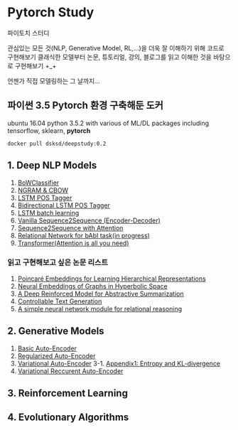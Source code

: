 # Pytorch Study

파이토치 스터디 

관심있는 모든 것(NLP, Generative Model, RL,...)을 더욱 잘 이해하기 위해 코드로 구현해보기
클래식한 모델부터 논문, 튜토리얼, 강의, 블로그를 읽고 이해한 것을 바탕으로 
구현해보기 +_+ 

언젠가 직접 모델링하는 그 날까지...


## 파이썬 3.5 Pytorch 환경 구축해둔 도커

ubuntu 16.04 python 3.5.2 with various of ML/DL packages including tensorflow, sklearn, <strong>pytorch</strong>

`docker pull dsksd/deepstudy:0.2`


## 1. Deep NLP Models

1. <a href="https://github.com/DSKSD/PT_dsksd/blob/master/deepnlp/01_DL_for_NLP_BoWClassifier.ipynb">BoWClassifier</a>
2. <a href="https://github.com/DSKSD/PT_dsksd/blob/master/deepnlp/02_DL_FOR_NLP_NGRAM.ipynb">NGRAM & CBOW</a>
3. <a href="https://github.com/DSKSD/PT_dsksd/blob/master/deepnlp/03_DL_FOR_NLP_LSTM.ipynb">LSTM POS Tagger</a>
4. <a href="https://github.com/DSKSD/PT_dsksd/blob/master/deepnlp/04_DL_FOR_NLP_BILSTMCRF.ipynb">Bidirectional LSTM POS Tagger</a>
5. <a href="https://github.com/DSKSD/PT_dsksd/blob/master/deepnlp/05_LSTM_Batch.ipynb">LSTM batch learning</a>
6. <a href="https://github.com/DSKSD/PT_dsksd/blob/master/deepnlp/06_Seq2Seq_vanilla.ipynb">Vanilla Sequence2Sequence (Encoder-Decoder)</a>
7. <a href="https://github.com/DSKSD/PT_dsksd/blob/master/deepnlp/07_Seq2Seq_Attention.ipynb">Sequence2Sequence with Attention</a>
8. <a href="https://github.com/DSKSD/PT_dsksd/blob/master/deepnlp/08_Relational_Network_for_bAbI(Not yet).ipynb">Relational Network for bAbI task(in progress)</a>
9. <a href="https://github.com/DSKSD/PT_dsksd/blob/master/deepnlp/09_Transformer.ipynb">Transformer(Attention is all you need)</a>

### 읽고 구현해보고 싶은 논문 리스트

1. <a href="https://arxiv.org/abs/1705.08039">Poincaré Embeddings for Learning Hierarchical Representations</a>
2. <a href="https://arxiv.org/abs/1705.10359">Neural Embeddings of Graphs in Hyperbolic Space</a>
3. <a href="https://arxiv.org/abs/1705.04304">A Deep Reinforced Model for Abstractive Summarization</a>
4. <a href="https://arxiv.org/abs/1703.00955">Controllable Text Generation</a>
5. <a href="https://arxiv.org/abs/1706.01427">A simple neural network module for relational reasoning</a>

## 2. Generative Models

1. <a href="https://github.com/DSKSD/PT_dsksd/blob/master/generative_model/01.Simple_Autoencoder.ipynb">Basic Auto-Encoder</a>
2. <a href="https://github.com/DSKSD/PT_dsksd/blob/master/generative_model/02.Regularized_Autoencoders.ipynb">Regularized Auto-Encoder</a>
3. <a href="https://github.com/DSKSD/PT_dsksd/blob/master/generative_model/03.Variational_Autoencoder.ipynb">Variational Auto-Encoder</a>
3-1. <a href="https://github.com/DSKSD/PT_dsksd/blob/master/generative_model/03_1_Appendix_Entropy%26KL-Divergence.ipynb">Appendix1: Entropy and KL-divergence</a>
4. <a href="https://github.com/DSKSD/PT_dsksd/blob/master/generative_model/04.Variational_Recurrent_Autoencoder.ipynb">Variational Reccurent Auto-Encoder</a>

## 3. Reinforcement Learning

## 4. Evolutionary Algorithms
